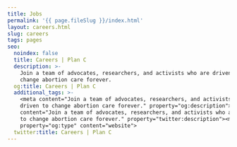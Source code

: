 ```yaml
---
title: Jobs
permalink: '{{ page.fileSlug }}/index.html'
layout: careers.html
slug: careers
tags: pages
seo:
  noindex: false
  title: Careers | Plan C
  description: >-
    Join a team of advocates, researchers, and activists who are driven to
    change abortion care forever.
  og:title: Careers | Plan C
  additional_tags: >-
    <meta content="Join a team of advocates, researchers, and activists who are
    driven to change abortion care forever." property="og:description"><meta
    content="Join a team of advocates, researchers, and activists who are driven
    to change abortion care forever." property="twitter:description"><meta
    property="og:type" content="website">
  twitter:title: Careers | Plan C
---
```



